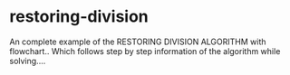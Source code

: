 # restoring-division

An complete example of the RESTORING DIVISION ALGORITHM
with flowchart..
Which follows step by step information of the algorithm
while solving....
